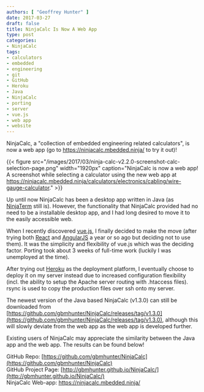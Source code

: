 ```yaml
---
authors: [ "Geoffrey Hunter" ]
date: 2017-03-27
draft: false
title: NinjaCalc Is Now A Web App
type: post
categories:
- NinjaCalc
tags:
- calculators
- embedded
- engineering
- git
- GitHub
- Heroku
- Java
- NinjaCalc
- porting
- server
- vue.js
- web app
- website
---
```


NinjaCalc, a "collection of embedded engineering related calculators", is now a web app (go to https://ninjacalc.mbedded.ninja/ to try it out)!

{{< figure src="/images/2017/03/ninja-calc-v2.2.0-screenshot-calc-selection-page.png" width="1920px" caption="NinjaCalc is now a web app! A screenshot while selecting a calculator using the new web app at https://ninjacalc.mbedded.ninja/calculators/electronics/cabling/wire-gauge-calculator."  >}}

Up until now NinjaCalc has been a desktop app written in Java (as [NinjaTerm](http://gbmhunter.github.io/NinjaTerm/) still is). However, the functionality that NinjaCalc provided had no need to be a installable desktop app, and I had long desired to move it to the easily accessible web.

When I recently discovered [vue.js](https://vuejs.org/), I finally decided to make the move (after trying both [React](https://facebook.github.io/react/) and [AngularJS](https://angularjs.org/) a year or so ago but deciding not to use them). It was the simplicity and flexibility of vue.js which was the deciding factor. Porting took about 3 weeks of full-time work (luckily I was unemployed at the time).

After trying out [Heroku](https://www.heroku.com/) as the deployment platform, I eventually choose to deploy it on my server instead due to increased configuration flexibility (incl. the ability to setup the Apache server routing with .htaccess files). rsync is used to copy the production files over ssh onto my server.

The newest version of the Java based NinjaCalc (v1.3.0) can still be downloaded from [https://github.com/gbmhunter/NinjaCalc/releases/tag/v1.3.0](https://github.com/gbmhunter/NinjaCalc/releases/tag/v1.3.0), although this will slowly deviate from the web app as the web app is developed further.

Existing users of NinjaCalc may appreciate the similarity between the Java app and the web app. The results can be found below!

GitHub Repo: [https://github.com/gbmhunter/NinjaCalc](https://github.com/gbmhunter/NinjaCalc)  
GitHub Project Page: [http://gbmhunter.github.io/NinjaCalc/](http://gbmhunter.github.io/NinjaCalc/)  
NinjaCalc Web-app: https://ninjacalc.mbedded.ninja/